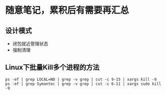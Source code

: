 # 随意笔记，累积后有需要再汇总

## 设计模式
- 闭包就近管理状态
- 强制清理

## Linux下批量Kill多个进程的方法
`ps -ef | grep LOCAL=NO | grep -v grep | cut -c 9-15 | xargs kill -9`  
`ps -ef | grep Symantec | grep -v grep | cut -c 6-11 | xargs sudo kill -9`
